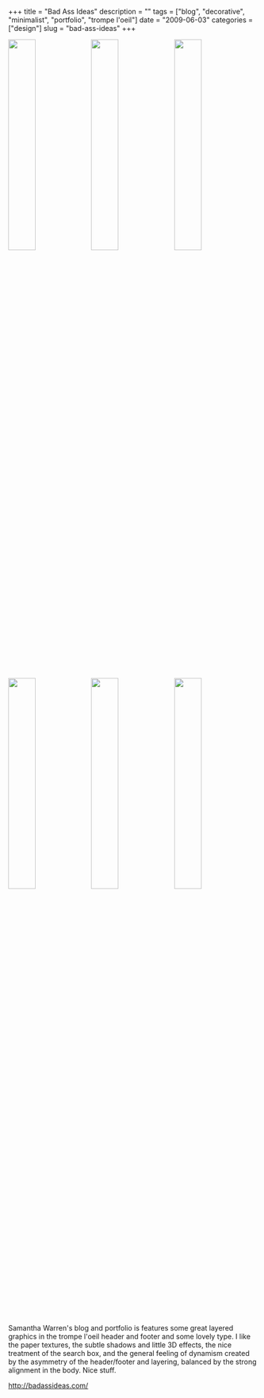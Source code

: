 +++
title = "Bad Ass Ideas"
description = ""
tags = ["blog", "decorative", "minimalist", "portfolio", "trompe l'oeil"]
date = "2009-06-03"
categories = ["design"]
slug = "bad-ass-ideas"
+++


<div id="screens-thumbs" class="clearfix mt1-5">
<a href="//media.konigi.com/design/baddassdesign-1.jpg" class="group" rel="group"><img src="//media.konigi.com/design/baddassdesign-1.png" alt="" class="thumb" style="width: 33%; max-width: 33%;padding: 0 1px 1px 0" /></a><a href="//media.konigi.com/design/baddassdesign-2.jpg" class="group" rel="group"><img src="//media.konigi.com/design/baddassdesign-2.png" alt="" class="thumb" style="width: 33%; max-width: 33%;padding: 0 1px 1px 0" /></a><a href="//media.konigi.com/design/baddassdesign-3.jpg" class="group" rel="group"><img src="//media.konigi.com/design/baddassdesign-3.png" alt="" class="thumb" style="width: 33%; max-width: 33%;padding: 0 1px 1px 0" /></a><a href="//media.konigi.com/design/baddassdesign-4.jpg" class="group" rel="group"><img src="//media.konigi.com/design/baddassdesign-4.png" alt="" class="thumb" style="width: 33%; max-width: 33%;padding: 0 1px 1px 0" /></a><a href="//media.konigi.com/design/baddassdesign-5.jpg" class="group" rel="group"><img src="//media.konigi.com/design/baddassdesign-5.png" alt="" class="thumb" style="width: 33%; max-width: 33%;padding: 0 1px 1px 0" /></a><a href="//media.konigi.com/design/baddassdesign-6.jpg" class="group" rel="group"><img src="//media.konigi.com/design/baddassdesign-6.png" alt="" class="thumb" style="width: 33%; max-width: 33%;padding: 0 1px 1px 0" /></a>
</div>   
<p>Samantha Warren's blog and portfolio is features some great layered graphics in the trompe l'oeil header and footer and some lovely type. I like the paper textures, the subtle shadows and little 3D effects, the nice treatment of the search box, and the general feeling of dynamism created by the asymmetry of the header/footer and layering, balanced by the strong alignment in the body. Nice stuff.</p>
<p><a href="http://badassideas.com/">http://badassideas.com/</a></p>  
